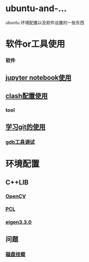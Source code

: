 # ubuntu-and-...
ubuntu 环境配置以及软件设置的一些东西
# 软件or工具使用
### 软件
## [jupyter notebook使用](https://github.com/2hanhan/ubuntu-and-.../blob/main/jupyter%20notebook.md)
## [clash配置使用](https://github.com/2hanhan/ubuntu-and-.../blob/main/clash.md)
### tool
## [学习git的使用](https://github.com/2hanhan/ubuntu-and-.../blob/main/trygit.md)
### [gdb工具调试](https://github.com/2hanhan/ubuntu-and-.../blob/main/gdb.sh)

# 环境配置
## C++LIB
### [OpenCV](https://github.com/2hanhan/ubuntu-and-.../blob/main/OpenCV_3-4-1.sh)
### [PCL](https://github.com/2hanhan/ubuntu-and-.../blob/main/pcl.sh)
### [eigen3.3.0](https://github.com/2hanhan/ubuntu-and-.../blob/main/eigen3.3.0.sh)
## 问题
### [磁盘挂载](https://github.com/2hanhan/ubuntu-and-.../blob/main/fdisk.sh)

